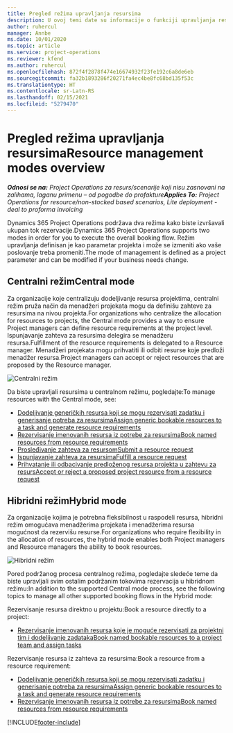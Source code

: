 ```yaml
---
title: Pregled režima upravljanja resursima
description: U ovoj temi date su informacije o funkciji upravljanja resursima u usluzi Dynamics 365 Project Operations.
author: ruhercul
manager: Annbe
ms.date: 10/01/2020
ms.topic: article
ms.service: project-operations
ms.reviewer: kfend
ms.author: ruhercul
ms.openlocfilehash: 872f4f2878f474e16674932f23fe192c6a8de6eb
ms.sourcegitcommit: fa32b1893286f20271fa4ec4be8fc68bd135f53c
ms.translationtype: HT
ms.contentlocale: sr-Latn-RS
ms.lasthandoff: 02/15/2021
ms.locfileid: "5279470"
---
```

# <a name="resource-management-modes-overview"></a><span data-ttu-id="e0bca-103">Pregled režima upravljanja resursima</span><span class="sxs-lookup"><span data-stu-id="e0bca-103">Resource management modes overview</span></span>

<span data-ttu-id="e0bca-104">_**Odnosi se na:** Project Operations za resurs/scenarije koji nisu zasnovani na zalihama, laganu primenu – od pogodbe do profakture_</span><span class="sxs-lookup"><span data-stu-id="e0bca-104">_**Applies To:** Project Operations for resource/non-stocked based scenarios, Lite deployment - deal to proforma invoicing_</span></span>


<span data-ttu-id="e0bca-105">Dynamics 365 Project Operations podržava dva režima kako biste izvršavali ukupan tok rezervacije.</span><span class="sxs-lookup"><span data-stu-id="e0bca-105">Dynamics 365 Project Operations supports two modes in order for you to execute the overall booking flow.</span></span> <span data-ttu-id="e0bca-106">Režim upravljanja definisan je kao parametar projekta i može se izmeniti ako vaše poslovanje treba promeniti.</span><span class="sxs-lookup"><span data-stu-id="e0bca-106">The mode of management is defined as a project parameter and can be modified if your business needs change.</span></span>    

## <a name="central-mode"></a><span data-ttu-id="e0bca-107">Centralni režim</span><span class="sxs-lookup"><span data-stu-id="e0bca-107">Central mode</span></span>
<span data-ttu-id="e0bca-108">Za organizacije koje centralizuju dodeljivanje resursa projektima, centralni režim pruža način da menadžeri projekata mogu da definišu zahteve za resursima na nivou projekta.</span><span class="sxs-lookup"><span data-stu-id="e0bca-108">For organizations who centralize the allocation for resources to projects, the Central mode provides a way to ensure Project managers can define resource requirements at the project level.</span></span> <span data-ttu-id="e0bca-109">Ispunjavanje zahteva za resursima delegira se menadžeru resursa.</span><span class="sxs-lookup"><span data-stu-id="e0bca-109">Fulfillment of the resource requirements is delegated to a Resource manager.</span></span> <span data-ttu-id="e0bca-110">Menadžeri projekata mogu prihvatiti ili odbiti resurse koje predloži menadžer resursa.</span><span class="sxs-lookup"><span data-stu-id="e0bca-110">Project managers can accept or reject resources that are proposed by the Resource manager.</span></span>

![Centralni režim](./media/resource-management-central.png)

<span data-ttu-id="e0bca-112">Da biste upravljali resursima u centralnom režimu, pogledajte:</span><span class="sxs-lookup"><span data-stu-id="e0bca-112">To manage resources with the Central mode, see:</span></span>

- [<span data-ttu-id="e0bca-113">Dodeljivanje generičkih resursa koji se mogu rezervisati zadatku i generisanje potreba za resursima</span><span class="sxs-lookup"><span data-stu-id="e0bca-113">Assign generic bookable resources to a task and generate resource requirements</span></span>](https://docs.microsoft.com/dynamics365/project-service/assign-generic-bookable-resource)
- [<span data-ttu-id="e0bca-114">Rezervisanje imenovanih resursa iz potrebe za resursima</span><span class="sxs-lookup"><span data-stu-id="e0bca-114">Book named resources from resource requirements</span></span>](https://docs.microsoft.com/dynamics365/project-service/book-named-resource)
- [<span data-ttu-id="e0bca-115">Prosleđivanje zahteva za resursom</span><span class="sxs-lookup"><span data-stu-id="e0bca-115">Submit a resource request</span></span>](https://docs.microsoft.com/dynamics365/project-service/submit-resource-request)
- [<span data-ttu-id="e0bca-116">Ispunjavanje zahteva za resursima</span><span class="sxs-lookup"><span data-stu-id="e0bca-116">Fulfill a resource request</span></span>](https://docs.microsoft.com/dynamics365/project-service/resource-management-fulfill-requests)
- [<span data-ttu-id="e0bca-117">Prihvatanje ili odbacivanje predloženog resursa projekta u zahtevu za resurs</span><span class="sxs-lookup"><span data-stu-id="e0bca-117">Accept or reject a proposed project resource from a resource request</span></span>](https://docs.microsoft.com/dynamics365/project-service/accept-reject-proposed-resource)

## <a name="hybrid-mode"></a><span data-ttu-id="e0bca-118">Hibridni režim</span><span class="sxs-lookup"><span data-stu-id="e0bca-118">Hybrid mode</span></span>
<span data-ttu-id="e0bca-119">Za organizacije kojima je potrebna fleksibilnost u raspodeli resursa, hibridni režim omogućava menadžerima projekata i menadžerima resursa mogućnost da rezervišu resurse.</span><span class="sxs-lookup"><span data-stu-id="e0bca-119">For organizations who require flexibility in the allocation of resources, the hybrid mode enables both Project managers and Resource managers the ability to book resources.</span></span>

![Hibridni režim](./media/resource-management-hybrid.png)

<span data-ttu-id="e0bca-121">Pored podržanog procesa centralnog režima, pogledajte sledeće teme da biste upravljali svim ostalim podržanim tokovima rezervacija u hibridnom režimu:</span><span class="sxs-lookup"><span data-stu-id="e0bca-121">In addition to the supported Central mode process, see the following topics to manage all other supported booking flows in the Hybrid mode:</span></span>

<span data-ttu-id="e0bca-122">Rezervisanje resursa direktno u projektu:</span><span class="sxs-lookup"><span data-stu-id="e0bca-122">Book a resource directly to a project:</span></span>
- [<span data-ttu-id="e0bca-123">Rezervisanje imenovanih resursa koje je moguće rezervisati za projektni tim i dodeljivanje zadataka</span><span class="sxs-lookup"><span data-stu-id="e0bca-123">Book named bookable resources to a project team and assign tasks</span></span>](https://docs.microsoft.com/dynamics365/project-service/assign-named-bookable-resource)

<span data-ttu-id="e0bca-124">Rezervisanje resursa iz zahteva za resursima:</span><span class="sxs-lookup"><span data-stu-id="e0bca-124">Book a resource from a resource requirement:</span></span>
- [<span data-ttu-id="e0bca-125">Dodeljivanje generičkih resursa koji se mogu rezervisati zadatku i generisanje potreba za resursima</span><span class="sxs-lookup"><span data-stu-id="e0bca-125">Assign generic bookable resources to a task and generate resource requirements</span></span>](https://docs.microsoft.com/dynamics365/project-service/assign-generic-bookable-resource)
- [<span data-ttu-id="e0bca-126">Rezervisanje imenovanih resursa iz potrebe za resursima</span><span class="sxs-lookup"><span data-stu-id="e0bca-126">Book named resources from resource requirements</span></span>](https://docs.microsoft.com/dynamics365/project-service/book-named-resource)


[!INCLUDE[footer-include](../includes/footer-banner.md)]